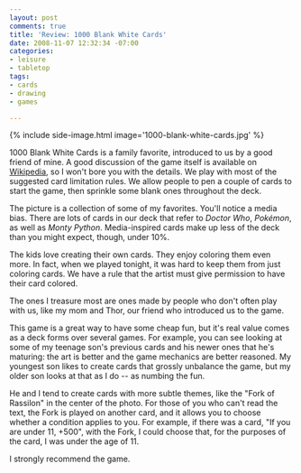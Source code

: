 ```yaml
---
layout: post
comments: true
title: 'Review: 1000 Blank White Cards'
date: 2008-11-07 12:32:34 -07:00
categories:
- leisure
- tabletop
tags:
- cards
- drawing
- games

---
```

{% include side-image.html image='1000-blank-white-cards.jpg' %}

1000 Blank White Cards is a family favorite, introduced to us by a good friend of mine. A good discussion of the game itself is available on [Wikipedia](http://en.wikipedia.org/wiki/1000_Blank_White_Cards), so I won't bore you with the details. We play with most of the suggested card limitation rules. We allow people to pen a couple of cards to start the game, then sprinkle some blank ones throughout the deck.

The picture is a collection of some of my favorites. You'll notice a media bias. There are lots of cards in our deck that refer to _Doctor Who_, _Pokémon_, as well as _Monty Python_. Media-inspired cards make up less of the deck than you might expect, though, under 10%.

The kids love creating their own cards. They enjoy coloring them even more. In fact, when we played tonight, it was hard to keep them from just coloring cards. We have a rule that the artist must give permission to have their card colored.

The ones I treasure most are ones made by people who don't often play with us, like my mom and Thor, our friend who introduced us to the game.

This game is a great way to have some cheap fun, but it's real value comes as a deck forms over several games. For example, you can see looking at some of my teenage son's previous cards and his newer ones that he's maturing: the art is better and the game mechanics are better reasoned. My youngest son likes to create cards that grossly unbalance the game, but my older son looks at that as I do -- as numbing the fun.

He and I tend to create cards with more subtle themes, like the "Fork of Rassilon" in the center of the photo. For those of you who can't read the text, the Fork is played on another card, and it allows you to choose whether a condition applies to you. For example, if there was a card, "If you are under 11, +500", with the Fork, I could choose that, for the purposes of the card, I was under the age of 11.

I strongly recommend the game.
